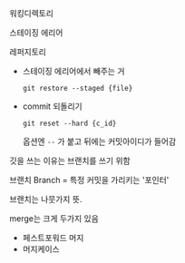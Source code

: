 워킹디렉토리

스테이징 에리어

레퍼지토리



- 스테이징 에리어에서 빼주는 거

  `git restore --staged {file}`



- commit  되돌리기

  `git reset --hard {c_id}` 

  옵션엔 `--` 가 붙고 뒤에는 커밋아이디가 들어감



깃을 쓰는 이유는 브랜치를 쓰기 위함

브랜치 Branch = 특정 커밋을 가리키는 '포인터'

브랜치는 나뭇가지 뜻.



merge는 크게 두가지 있음

- 페스트포워드 머지 
- 머지케이스
